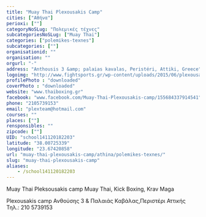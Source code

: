 ```yaml
---
title: "Muay Thai Plexousakis Camp"
cities: ["Αθήνα"]
perioxi: [""]
categoryNoSLug: "Πολεμικές τέχνες"
subcategoriesNoSLug: ["Muay Thai"]
categories: ["polemikes-texnes"]
subcategories: [""]
organisationid: ""
organisation: ""
orgurl: "-"
address: "Anthousis 3 &amp; palaias kavalas, Peristéri, Attiki, Greece"
logoimg: "http://www.fightsports.gr/wp-content/uploads/2015/06/plexousakis-camp-logo.jpg"
profilePhoto : "downloaded"
coverPhoto : "downloaded"
website: "www.thaiboxing.gr"
facebook: "www.facebook.com/Muay-Thai-Plexousakis-camp/155684337914541"
phone: "2105739153"
email: "plexteam@hotmail.com"
courses: ""
places: [""]
rensponsibles: ""
zipcode: [""]
UID: "school141120182203"
latitude: "38.00725339"
longitude: "23.67420858"
url: "muay-thai-plexousakis-camp/athina/polemikes-texnes/"
slug: "muay-thai-plexousakis-camp"
aliases:
    - /school141120182203
---
```



Muay Thai Pleksousakis camp Muay Thai, Kick Boxing, Krav Maga

Plexousakis camp Ανθούσης 3 &amp; Παλαιάς Καβάλας,Περιστέρι Αττικής Τηλ.: 210 5739153